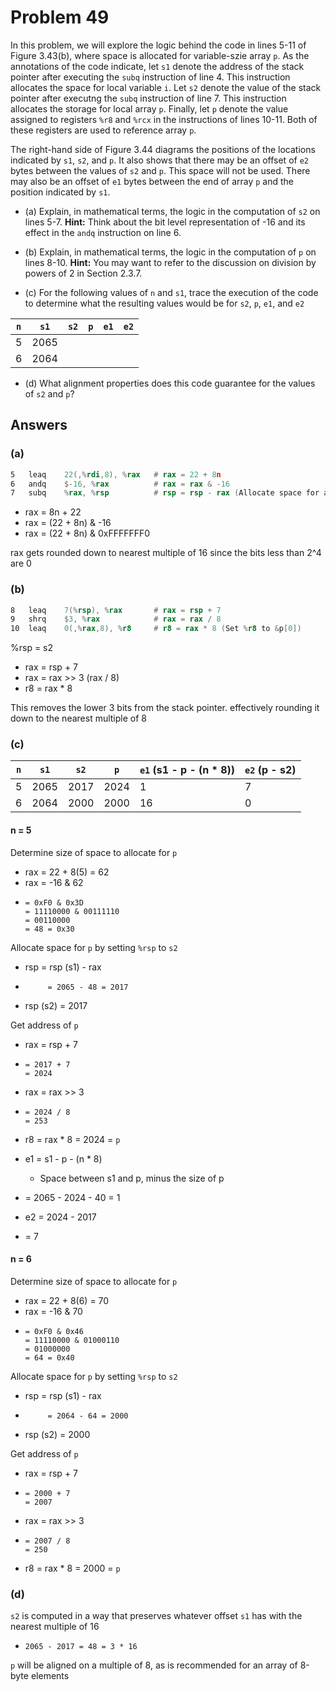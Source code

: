 # Problem 49

In this problem, we will explore the logic behind the code in lines 5-11 of
Figure 3.43(b), where space is allocated for variable-szie array `p`. As the annotations
of the code indicate, let `s1` denote the address of the stack pointer after executing
the `subq` instruction of line 4. This instruction allocates the space for local
variable `i`. Let `s2` denote the value of the stack pointer after executng the `subq`
instruction of line 7. This instruction allocates the storage for local array `p`. Finally,
let `p` denote the value assigned to registers `%r8` and `%rcx` in the instructions of lines
10-11. Both of these registers are used to reference array `p`.

The right-hand side of Figure 3.44 diagrams the positions of the locations
indicated by `s1`, `s2`, and `p`. It also shows that there may be an offset of `e2` bytes
between the values of `s2` and `p`. This space will not be used. There may also be an
offset of `e1` bytes between the end of array `p` and the position indicated by `s1`.

- (a) Explain, in mathematical terms, the logic in the computation of `s2` on lines
  5-7. **Hint:** Think about the bit level representation of -16 and its effect in
  the `andq` instruction on line 6.

- (b) Explain, in mathematical terms, the logic in the computation of `p` on lines
  8-10. **Hint:** You may want to refer to the discussion on division by powers
  of 2 in Section 2.3.7.

- (c) For the following values of `n` and `s1`, trace the execution of the code to
  determine what the resulting values would be for `s2`, `p`, `e1`, and `e2`

| `n` | `s1` | `s2` | `p` | `e1` | `e2` |
| --- | ---- | ---- | --- | ---- | ---- |
| 5   | 2065 |      |     |      |      |
| 6   | 2064 |      |     |      |      |

- (d) What alignment properties does this code guarantee for the values of `s2`
  and `p`?

## Answers

### (a)

```asm
5   leaq    22(,%rdi,8), %rax   # rax = 22 + 8n
6   andq    $-16, %rax          # rax = rax & -16
7   subq    %rax, %rsp          # rsp = rsp - rax (Allocate space for array p (%rsp = s2))
```

- rax = 8n + 22
- rax = (22 + 8n) & -16
- rax = (22 + 8n) & 0xFFFFFFF0

rax gets rounded down to nearest multiple of 16 since the bits less than 2^4 are 0

### (b)

```asm
8   leaq    7(%rsp), %rax       # rax = rsp + 7
9   shrq    $3, %rax            # rax = rax / 8
10  leaq    0(,%rax,8), %r8     # r8 = rax * 8 (Set %r8 to &p[0])
```

%rsp = s2

- rax = rsp + 7
- rax = rax >> 3 (rax / 8)
- r8 = rax \* 8

This removes the lower 3 bits from the stack pointer. effectively rounding it down to the
nearest multiple of 8

### (c)

| `n` | `s1` | `s2` | `p`  | `e1` (s1 - p - (n \* 8)) | `e2` (p - s2) |
| --- | ---- | ---- | ---- | ------------------------ | ------------- |
| 5   | 2065 | 2017 | 2024 | 1                        | 7             |
| 6   | 2064 | 2000 | 2000 | 16                       | 0             |

#### n = 5

Determine size of space to allocate for `p`

- rax = 22 + 8(5) = 62
- rax = -16 & 62
-     = 0xF0 & 0x3D
      = 11110000 & 00111110
      = 00110000
      = 48 = 0x30

Allocate space for `p` by setting `%rsp` to `s2`

- rsp = rsp (s1) - rax
-          = 2065 - 48 = 2017
- rsp (s2) = 2017

Get address of `p`

- rax = rsp + 7
-     = 2017 + 7
      = 2024
- rax = rax >> 3
-     = 2024 / 8
      = 253
- r8 = rax \* 8 = 2024 = `p`

- e1 = s1 - p - (n \* 8)
  - Space between s1 and p, minus the size of p
- = 2065 - 2024 - 40
  = 1

- e2 = 2024 - 2017
- = 7

#### n = 6

Determine size of space to allocate for `p`

- rax = 22 + 8(6) = 70
- rax = -16 & 70
-     = 0xF0 & 0x46
      = 11110000 & 01000110
      = 01000000
      = 64 = 0x40

Allocate space for `p` by setting `%rsp` to `s2`

- rsp = rsp (s1) - rax
-          = 2064 - 64 = 2000
- rsp (s2) = 2000

Get address of `p`

- rax = rsp + 7
-     = 2000 + 7
      = 2007
- rax = rax >> 3
-     = 2007 / 8
      = 250
- r8 = rax \* 8 = 2000 = `p`

### (d)

`s2` is computed in a way that preserves whatever offset `s1` has
with the nearest multiple of 16

- `2065 - 2017 = 48 = 3 * 16`

`p` will be aligned on a multiple of 8, as is recommended for an array of 8-byte elements
